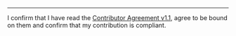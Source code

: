 

______________________________________
I confirm that I have read the [Contributor Agreement v1.1](https://github.com/tegonal/gget/blob/v0.19.0/.github/Contributor%20Agreement.txt), agree to be bound on them and confirm that my contribution is compliant.
